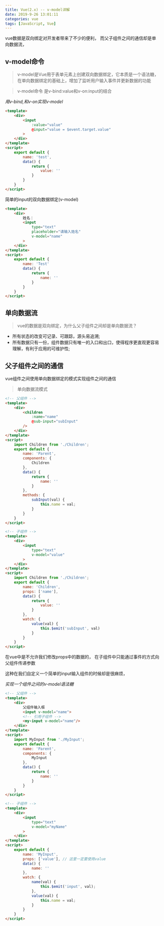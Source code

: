 ```yaml
---
title: Vue(2.x) -- v-model详解
date: 2019-9-26 13:01:11
categories: vue
tags: [JavaScript, Vue]
---
```


vue数据是双向绑定对开发者带来了不少的便利，
而父子组件之间的通信却是单向数据流，

## v-model命令

> v-model是Vue用于表单元素上创建双向数据绑定，它本质是一个语法糖，在单向数据绑定的基础上，增加了监听用户输入事件并更新数据的功能

> v-model命令 是v-bind:value和v-on:input的结合

*用v-bind,和v-on实现v-model*

```html
<template>
    <div>
        <input
            :value="value"
            @input="value = $event.target.value"
        >
    </div>
</template>
<script>
    export default {
        name: 'test',
        data() {
            return {
                value: ''
            }
        }
    }
</script>
```

简单的input的双向数据绑定(v-model)

```html
<template>
    <div>
        姓名：
        <input
            type="text"
            placeholder="请输入姓名"
            v-model="name"
        >
    </div>
</template>
<script>
    export default {
        name: 'Test'
        data() {
            return {
                name: ''
            }
        }
    }
</script>
```

## 单向数据流

> vue的数据是双向绑定，为什么父子组件之间却是单向数据流？

- 所有状态的改变可记录、可跟踪，源头易追溯;
- 所有数据只有一份，组件数据只有唯一的入口和出口，使得程序更直观更容易理解，有利于应用的可维护性;




## 父子组件之间的通信

vue组件之间使用单向数据绑定的模式实现组件之间的通信

> 单向数据流模式

```html
<!-- 父组件 -->
<template>
    <div>
        <children
            :name="name"
            @sub-input="subInput"
        />
    </div>
</template>
<script>
    import Children from './Children';
    export default {
        name: 'Parent',
        components: {
            Children
        },
        data() {
            return {
                name: ''
            }
        },
        methods: {
            subInput(val) {
                this.name = val;
            }
        }
    }
</script>

<!-- 子组件 -->
<template>
    <div>
        <input
            type="text"
            v-model="value"
        >
    </div>
</template>
<script>
    import Children from './Children';
    export default {
        name: 'Children',
        props: ['name'],
        data() {
            return {
                value: ''
            }
        },
        watch: {
            value(val) {
                this.$emit('subInput', val)
            }
        }
    }
</script>
```

在vue中是不允许我们修改props中的数据的，
在子组件中只能通过事件的方式向父组件传递参数

这种在我们自定义一个简单的input输入组件的时候却是很麻烦，



*实现一个组件之间的v-model语法糖*

```html
<!-- 父组件 -->
<template>
    <div>
        父组件输入框
        <input v-model="name">
        <!-- 引用子组件 -->
        <my-input v-model="name"/>
    </div>
</template>
<script>
    import MyInput from './MyInput';
    export default {
        name: 'Parent',
        components: {
            MyInput
        },
        data() {
            return {
                name: ''
            }
        }
    }
</script>

<!-- 子组件 -->
<template>
    <div>
        <input
            type="text"
            v-model="myName"
        >
    </div>
</template>
<script>
    export default {
        name: 'MyInput',
        props: ['value'], // 这里一定要使用value
        data() {
            name: ''
        },
        watch: {
            name(val) {
                this.$emit('input', val);
            },
            value(val) {
                this.name = val;
            }
        }
    }
</script>
```
